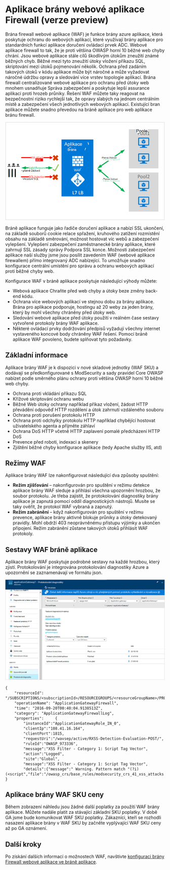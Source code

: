 <properties
   pageTitle="Úvod k webové aplikace brány Firewall (WAF) aplikace brány | Microsoft Azure"
   description="Na této stránce najdete základní informace o webové aplikace bránu Firewall (WAF) pro bráně aplikace "
   documentationCenter="na"
   services="application-gateway"
   authors="amsriva"
   manager="rossort"
   editor="amsriva"/>
<tags
   ms.service="application-gateway"
   ms.devlang="na"
   ms.topic="hero-article"
   ms.tgt_pltfrm="na"
   ms.workload="infrastructure-services"
   ms.date="10/25/2016"
   ms.author="amsriva"/>

# <a name="application-gateway-web-application-firewall-preview"></a>Aplikace brány webové aplikace Firewall (verze preview)

Brána firewall webové aplikace (WAF) je funkce brány azure aplikace, která poskytuje ochranu do webových aplikací, které využívají brány aplikace pro standardních funkcí aplikace doručení ovládací prvek ADC. Webové aplikace firewall to tak, že je proti většina OWASP horní 10 běžné web chyby chrání. Jsou webové aplikace stále cílů škodlivým útokům zneužití známé běžných chyb. Běžné mezi tyto zneužití útoky vložení příkazu SQL, skriptování mezi útoků pojmenování několik. Ochrana před zadáním takových útoků v kódu aplikace může být náročné a může vyžadovat náročné údržbu opravy a sledování více vrstev topologie aplikací. Brána firewall centralizované webové aplikace pro ochranu před útoky web mnohem usnadňuje Správa zabezpečení a poskytuje lepší assurance aplikaci proti hrozeb průniky. Řešení WAF můžete taky reagovat na bezpečnostní riziko rychlejší tak, že opravy slabých na jednom centrálním místě a zabezpečení všech jednotlivých webových aplikací. Existující bran aplikace můžete snadno převedou na bráně aplikace pro web aplikace bránu firewall.

![imageURLroute](./media/application-gateway-webapplicationfirewall-overview/WAF1.png)

Bráně aplikace funguje jako řadiče doručení aplikace a nabízí SSL ukončení, na základě souborů cookie relace spřažení, kruhového zatížení rozmístění obsahu na základě směrování, možnost hostovat víc webů a zabezpečení vylepšení. Vylepšení zabezpečení zaměstnanecké brány aplikace, které zahrnují SSL zásady správy Podpora SSL konce. Možnosti zabezpečení aplikace naší služby jsme jsou posílit zavedením WAF (webové aplikace firewallem) přímo integrovaný ADC nabízející. To umožňuje snadno konfigurace centrální umístění pro správu a ochranu webových aplikací proti běžné chyby web.

Konfigurace WAF v bráně aplikace poskytuje následující výhody můžete:

- Webová aplikace Chraňte před web chyby a útoky beze změny back-end kódu.
- Ochrana více webových aplikací ve stejnou dobu za brány aplikace. Brána pro aplikace podporuje, hostingu až 20 weby za jeden brány, který by mohl všechny chráněny před útoky web.
- Sledování webové aplikace před útoky použití v reálném čase sestavy vytvořené protokoly brány WAF aplikace.
- Některé ovládací prvky dodržování předpisů vyžadují všechny internet vystaveného koncové body chráněny WAF řešení. Pomocí bráně aplikace WAF povoleno, budete splňovat tyto požadavky.

## <a name="overview"></a>Základní informace

Aplikace brány WAF je k dispozici v nové skladové jednotky (WAF SKU) a dodávají se předkonfigurované s ModSecurity a sady pravidel Core OWASP nabízet podle směrného plánu ochrany proti většina OWASP horní 10 běžné web chyby.

- Ochrana proti vkládání příkazu SQL
- Křížové skriptování ochranu webu
- Běžné Web útoky ochrany například příkaz vložení, žádost HTTP převádění odpověď HTTP rozdělení a útok zahrnutí vzdáleného souboru
- Ochrana proti porušení protokolu HTTP
- Ochrana proti odchylky protokolu HTTP například chybějící hostovat uživatelského agenta a přijměte záhlaví
- Ochrana DoS HTTP včetně HTTP zaplavení pomalé předcházení HTTP DoS
- Prevence před roboti, indexaci a skenery
- Zjištění běžné chyby konfigurace aplikace (tedy Apache služby IIS, atd)

## <a name="waf-modes"></a>Režimy WAF

Aplikace brány WAF lze nakonfigurovat následující dva způsoby spuštění:

- **Režim zjišťování** – nakonfigurován pro spuštění v režimu detekce aplikace brány WAF sleduje a přihlásí všechna upozornění hrozbou, že soubor protokolu. Je třeba zajistit, že protokolování diagnostiky brány aplikace je zapnutá pomocí oddíl diagnostických nástrojů. Musíte se taky ověřit, že protokol WAF vybraná a zapnutý.
- **Režim zabránění** – když nakonfigurován pro spuštění v režimu prevence, aplikace brány aktivně blokuje průniky a útoky detekovaný pravidly. Mohl obdrží 403 neoprávněnému přístupu výjimky a ukončen připojení. Režim zabránění zůstane takových útoků přihlásit WAF protokoly.

## <a name="application-gateway-waf-reports"></a>Sestavy WAF bráně aplikace

Aplikace brány WAF poskytuje podrobné sestavy na každé hrozbou, který zjistí. Protokolování je integrována protokolování diagnostiky Azure a upozornění se zaznamenávají ve formátu json.

![imageURLroute](./media/application-gateway-webapplicationfirewall-overview/waf2.png)

    {
        "resourceId": "/SUBSCRIPTIONS/<subscriptionId>/RESOURCEGROUPS/<resourceGroupName>/PROVIDERS/MICROSOFT.NETWORK/APPLICATIONGATEWAYS/<applicationGatewayName>",
        "operationName": "ApplicationGatewayFirewall",
        "time": "2016-09-20T00:40:04.9138513Z",
        "category": "ApplicationGatewayFirewallLog",
        "properties":     {
            "instanceId":"ApplicationGatewayRole_IN_0",
            "clientIp":"108.41.16.164",
            "clientPort":1815,
            "requestUri":"/wavsep/active/RXSS-Detection-Evaluation-POST/",
            "ruleId":"OWASP_973336",
            "message":"XSS Filter - Category 1: Script Tag Vector",
            "action":"Logged",
            "site":"Global",
            "message":"XSS Filter - Category 1: Script Tag Vector",
            "details":{"message":" Warning. Pattern match "(?i)(<script","file":"/owasp_crs/base_rules/modsecurity_crs_41_xss_attacks.conf","line":"14"}}
    }

## <a name="application-gateway-waf-sku-pricing"></a>Aplikace brány WAF SKU ceny

Během zobrazení náhledu jsou žádné další poplatky za použití WAF brány aplikace. Můžete nadále platit za stávající základní SKU poplatky. V době GA jsme bude komunikovat WAF SKU poplatky. Zákazníci, kteří se rozhodli nasazení aplikace brány v WAF SKU by začněte vyplývající WAF SKU ceny až po GA oznámení.

## <a name="next-steps"></a>Další kroky

Po získání dalších informací o možnostech WAF, navštivte [konfiguraci brány Firewall webové aplikace ve bráně aplikace](application-gateway-web-application-firewall-portal.md).

